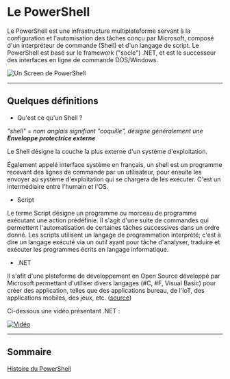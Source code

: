# Le PowerShell

Le PowerShell est une infrastructure multiplateforme servant à la configuration et l'automisation des tâches conçu par Microsoft, composé d'un interpréteur de commande (Shell) et d'un langage de script. Le PowerShell est basé sur le framework ("socle") .NET, et est le successeur des interfaces en ligne de commande DOS/Windows.

![Un Screen de PowerShell](https://user-images.githubusercontent.com/73824294/102160741-4c34ca80-3e86-11eb-980b-49e765ca922d.png)

---------------------------------------------------------------------------

## Quelques définitions

* Qu'est ce qu'un Shell ?

*"shell" = nom anglais signifiant "coquille", désigne généralement une **Enveloppe protectrice externe***

Le Shell désigne la couche la plus externe d'un système d'exploitation. 

Également appelé interface système en français, un shell est un programme recevant des lignes de commande par un utilisateur, pour ensuite les envoyer au système d'exploitation qui se chargera de les exécuter. C'est un intermédiaire entre l'humain et l'OS.

* Script

Le terme Script désigne un programme ou morceau de programme exécutant une action prédéfinie. Il s'agit d'une suite de commandes qui permettent l'automatisation de certaines tâches successives dans un ordre donné. Les scripts utilisent un langage de programmation interprété; c'est à dire un langage exécuté via un outil ayant pour tâche d'analyser, traduire et exécuter les programmes écrits en langage informatique.

* .NET

Il s'afit d'une plateforme de développement en Open Source développé par Microsoft permettant d'utiliser divers langages (#C, #F, Visual Basic) pour créer des application, telles que des applications bureau, de l'IoT, des applications mobiles, des jeux, etc. ([source](https://docs.microsoft.com/en-us/dotnet/core/introduction))

Ci-dessous une vidéo présentant .NET :

[![Vidéo](https://user-images.githubusercontent.com/73824294/102161730-21e40c80-3e88-11eb-9217-f35eece9b3ef.PNG)](https://youtu.be/eIHKZfgddLM?list=PLdo4fOcmZ0oWoazjhXQzBKMrFuArxpW80)

------------------------------------------------------------------------------

## Sommaire

[Histoire du PowerShell](https://github.com/aletrou/Cours-Linux/blob/main/histoire.md)


